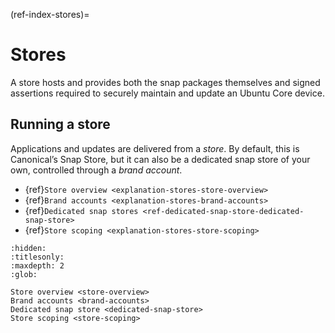 (ref-index-stores)=
# Stores

A store hosts and provides both the snap packages themselves and signed assertions required to securely maintain and update an Ubuntu Core device.

## Running a store

Applications and updates are delivered from a _store_. By default, this is Canonical’s Snap Store, but it can also be a dedicated snap store of your own, controlled through a _brand account_.

- {ref}`Store overview <explanation-stores-store-overview>`
- {ref}`Brand accounts <explanation-stores-brand-accounts>`
- {ref}`Dedicated snap stores <ref-dedicated-snap-store-dedicated-snap-store>`
- {ref}`Store scoping <explanation-stores-store-scoping>`


```{toctree}
:hidden:
:titlesonly:
:maxdepth: 2
:glob:

Store overview <store-overview>
Brand accounts <brand-accounts>
Dedicated snap store <dedicated-snap-store>
Store scoping <store-scoping>

